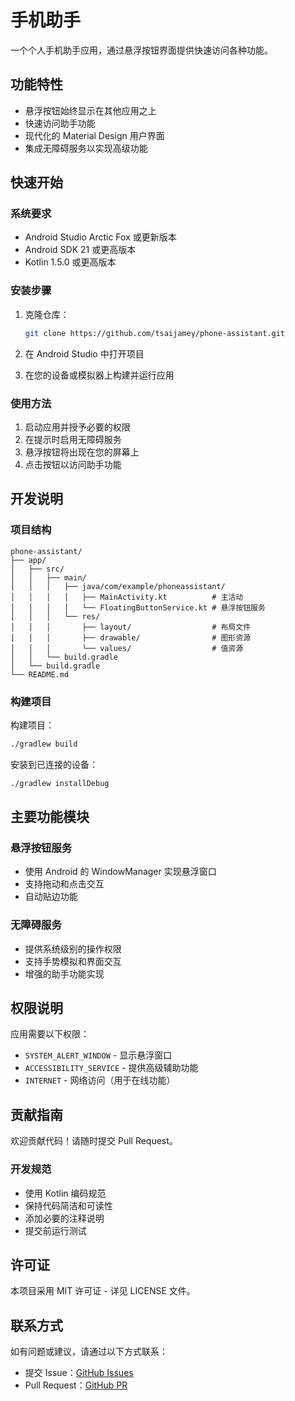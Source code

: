 # 手机助手

一个个人手机助手应用，通过悬浮按钮界面提供快速访问各种功能。

## 功能特性

- 悬浮按钮始终显示在其他应用之上
- 快速访问助手功能
- 现代化的 Material Design 用户界面
- 集成无障碍服务以实现高级功能

## 快速开始

### 系统要求

- Android Studio Arctic Fox 或更新版本
- Android SDK 21 或更高版本
- Kotlin 1.5.0 或更高版本

### 安装步骤

1. 克隆仓库：
   ```bash
   git clone https://github.com/tsaijamey/phone-assistant.git
   ```

2. 在 Android Studio 中打开项目

3. 在您的设备或模拟器上构建并运行应用

### 使用方法

1. 启动应用并授予必要的权限
2. 在提示时启用无障碍服务
3. 悬浮按钮将出现在您的屏幕上
4. 点击按钮以访问助手功能

## 开发说明

### 项目结构

```
phone-assistant/
├── app/
│   ├── src/
│   │   ├── main/
│   │   │   ├── java/com/example/phoneassistant/
│   │   │   │   ├── MainActivity.kt          # 主活动
│   │   │   │   └── FloatingButtonService.kt # 悬浮按钮服务
│   │   │   └── res/
│   │   │       ├── layout/                  # 布局文件
│   │   │       ├── drawable/                # 图形资源
│   │   │       └── values/                  # 值资源
│   │   └── build.gradle
│   └── build.gradle
└── README.md
```

### 构建项目

构建项目：

```bash
./gradlew build
```

安装到已连接的设备：

```bash
./gradlew installDebug
```

## 主要功能模块

### 悬浮按钮服务
- 使用 Android 的 WindowManager 实现悬浮窗口
- 支持拖动和点击交互
- 自动贴边功能

### 无障碍服务
- 提供系统级别的操作权限
- 支持手势模拟和界面交互
- 增强的助手功能实现

## 权限说明

应用需要以下权限：
- `SYSTEM_ALERT_WINDOW` - 显示悬浮窗口
- `ACCESSIBILITY_SERVICE` - 提供高级辅助功能
- `INTERNET` - 网络访问（用于在线功能）

## 贡献指南

欢迎贡献代码！请随时提交 Pull Request。

### 开发规范
- 使用 Kotlin 编码规范
- 保持代码简洁和可读性
- 添加必要的注释说明
- 提交前运行测试

## 许可证

本项目采用 MIT 许可证 - 详见 LICENSE 文件。

## 联系方式

如有问题或建议，请通过以下方式联系：
- 提交 Issue：[GitHub Issues](https://github.com/tsaijamey/phone-assistant/issues)
- Pull Request：[GitHub PR](https://github.com/tsaijamey/phone-assistant/pulls)